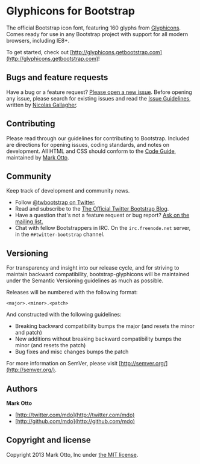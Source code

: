 # Glyphicons for Bootstrap

The official Bootstrap icon font, featuring 160 glyphs from [Glyphicons](http://glyphicons.com). Comes ready for use in any Bootstrap project with support for all modern browsers, including IE8+.

To get started, check out [http://glyphicons.getbootstrap.com](http://glyphicons.getbootstrap.com)!



## Bugs and feature requests

Have a bug or a feature request? [Please open a new issue](https://github.com/twitter/bootstrap/issues). Before opening any issue, please search for existing issues and read the [Issue Guidelines](https://github.com/necolas/issue-guidelines), written by [Nicolas Gallagher](https://github.com/necolas/).



## Contributing

Please read through our guidelines for contributing to Bootstrap. Included are directions for opening issues, coding standards, and notes on development. All HTML and CSS should conform to the [Code Guide](http://github.com/mdo/code-guide), maintained by [Mark Otto](http://github.com/mdo).



## Community

Keep track of development and community news.

* Follow [@twbootstrap on Twitter](http://twitter.com/twbootstrap).
* Read and subscribe to the [The Official Twitter Bootstrap Blog](http://blog.getbootstrap.com).
* Have a question that's not a feature request or bug report? [Ask on the mailing list.](http://groups.google.com/group/twitter-bootstrap)
* Chat with fellow Bootstrappers in IRC. On the `irc.freenode.net` server, in the `##twitter-bootstrap` channel.



## Versioning

For transparency and insight into our release cycle, and for striving to maintain backward compatibility, bootstrap-glyphicons will be maintained under the Semantic Versioning guidelines as much as possible.

Releases will be numbered with the following format:

`<major>.<minor>.<patch>`

And constructed with the following guidelines:

* Breaking backward compatibility bumps the major (and resets the minor and patch)
* New additions without breaking backward compatibility bumps the minor (and resets the patch)
* Bug fixes and misc changes bumps the patch

For more information on SemVer, please visit [http://semver.org/](http://semver.org/).



## Authors

**Mark Otto**

+ [http://twitter.com/mdo](http://twitter.com/mdo)
+ [http://github.com/mdo](http://github.com/mdo)



## Copyright and license

Copyright 2013 Mark Otto, Inc under [the MIT license](LICENSE).

